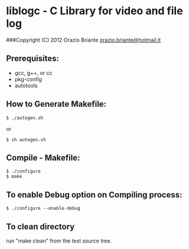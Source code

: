 # liblogc - C Library for video and file log
###Copyright (C) 2012  Orazio Briante orazio.briante@hotmail.it

## Prerequisites:

* gcc, g++, or cc
* pkg-config
* autotools

## How to Generate Makefile:

	$ ./autogen.sh
  or

	$ sh autogen.sh


## Compile - Makefile:
    
	$ ./configure
	$ make

 
## To enable Debug option on Compiling process:
 	
	$ ./configure --enable-debug
 	

## To clean directory
 
 run "make clean" from the test source tree.
